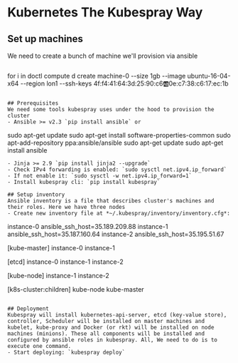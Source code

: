 # Kubernetes The Kubespray Way

## Set up machines
We need to create a bunch of machine we'll provision via ansible
<!-- ```
for i in 0 1 2; do
  gcloud compute instances create instance-${i} \
    --async \
    --boot-disk-size 200GB \
    --can-ip-forward \
    --image-family ubuntu-1604-lts \
    --image-project ubuntu-os-cloud \
    --machine-type n1-standard-1 \
    --metadata pod-cidr=10.200.${i}.0/24 \
    --private-network-ip 10.240.0.2${i} \
    --scopes compute-rw,storage-ro,service-management,service-control,logging-write,monitoring \
    --subnet kubernetes \
    --tags kubernetes-the-kubespray-way,worker
done -->
```
```
for i in 
doctl compute d create machine-0 --size 1gb --image ubuntu-16-04-x64 --region lon1 --ssh-keys 4f:f4:41:64:3d:25:90:c6:ab:0e:c7:38:c6:17:ec:1b
```

## Prerequisites
We need some tools kubespray uses under the hood to provision the cluster
- Ansible >= v2.3 `pip install ansible` or
```
sudo apt-get update
sudo apt-get install software-properties-common
sudo apt-add-repository ppa:ansible/ansible
sudo apt-get update
sudo apt-get install ansible
```
- Jinja >= 2.9 `pip install jinja2 --upgrade`
- Check IPv4 forwarding is enabled: `sudo sysctl net.ipv4.ip_forward`
- If not enable it: `sudo sysctl -w net.ipv4.ip_forward=1`
- Install kubespray cli: `pip install kubespray`

## Setup inventory
Ansible inventory is a file that describes cluster's machines and their roles. Here we have three nodes
- Create new inventory file at *~/.kubespray/inventory/inventory.cfg*:
```
instance-0 ansible_ssh_host=35.189.209.88
instance-1 ansible_ssh_host=35.187.160.64
instance-2 ansible_ssh_host=35.195.51.67

[kube-master]
instance-0
instance-1

[etcd]
instance-0
instance-1
instance-2

[kube-node]
instance-1
instance-2

[k8s-cluster:children]
kube-node
kube-master
```

## Deployment
Kubespray will install kubernetes-api-server, etcd (key-value store), controller, Scheduler will be installed on master machines and kubelet, kube-proxy and Docker (or rkt) will be installed on node machines (minions). These all components will be installed and configured by ansible roles in kubespray. All, We need to do is to execute one command.
- Start deploying: `kubespray deploy`